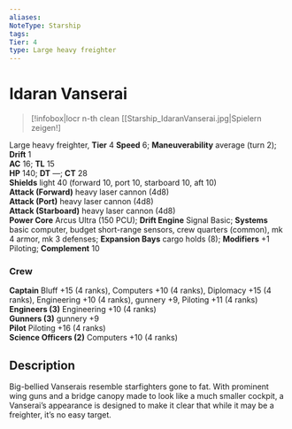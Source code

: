 ```yaml
---
aliases: 
NoteType: Starship
tags: 
Tier: 4
type: Large heavy freighter 
---
```


# Idaran Vanserai

> [!infobox|locr n-th clean
>  [[Starship_IdaranVanserai.jpg|Spielern zeigen!]
> 

Large heavy freighter, **Tier** 4 
**Speed** 6; **Maneuverability** average (turn 2); **Drift** 1  
**AC** 16; **TL** 15  
**HP** 140; **DT** —; **CT** 28  
**Shields** light 40 (forward 10, port 10, starboard 10, aft 10)  
**Attack (Forward)** heavy laser cannon (4d8)  
**Attack (Port)** heavy laser cannon (4d8)  
**Attack (Starboard)** heavy laser cannon (4d8)  
**Power Core** Arcus Ultra (150 PCU); **Drift Engine** Signal Basic; **Systems** basic computer, budget short-range sensors, crew quarters (common), mk 4 armor, mk 3 defenses; **Expansion Bays** cargo holds (8); **Modifiers** +1 Piloting; **Complement** 10

### Crew

**Captain** Bluff +15 (4 ranks), Computers +10 (4 ranks), Diplomacy +15 (4 ranks), Engineering +10 (4 ranks), gunnery +9, Piloting +11 (4 ranks)  
**Engineers (3)** Engineering +10 (4 ranks)  
**Gunners (3)** gunnery +9  
**Pilot** Piloting +16 (4 ranks)  
**Science Officers (2)** Computers +10 (4 ranks)

## Description

Big-bellied Vanserais resemble starfighters gone to fat. With prominent wing guns and a bridge canopy made to look like a much smaller cockpit, a Vanserai’s appearance is designed to make it clear that while it may be a freighter, it’s no easy target.
